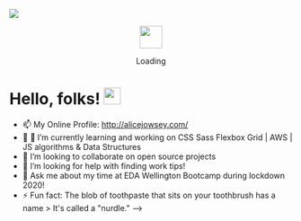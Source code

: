 ![](https://images.unsplash.com/photo-1553123428-247ffbd12d90?ixlib=rb-1.2.1&ixid=eyJhcHBfaWQiOjEyMDd9&auto=format&fit=crop&w=1500&q=80)

<div align="center">
	<a target="_blank" rel="noopener noreferrer" href="https://camo.githubusercontent.com/b924cbb7e3477ddebd28850481722f5a2cebd822/68747470733a2f2f656e74657270726973652e6769746875622e636f6d2f6173736574732f7370696e6e6572732f6f63746f6361742d7370696e6e65722d3132382d323661343433333339313738353463363739346435356561633934376231323737666365643534663166363063356466356439333433316462383735336263352e676966"><img src="https://camo.githubusercontent.com/b924cbb7e3477ddebd28850481722f5a2cebd822/68747470733a2f2f656e74657270726973652e6769746875622e636f6d2f6173736574732f7370696e6e6572732f6f63746f6361742d7370696e6e65722d3132382d323661343433333339313738353463363739346435356561633934376231323737666365643534663166363063356466356439333433316462383735336263352e676966" data-canonical-src="https://enterprise.github.com/assets/spinners/octocat-spinner-128-26a44333917854c6794d55eac947b1277fced54f1f60c5df5d93431db8753bc5.gif" style="max-width:100%;" width="40" height="40"></a>
	<p>Loading</p>
</div>


# Hello, folks! <img src="https://raw.githubusercontent.com/MartinHeinz/MartinHeinz/master/wave.gif" width="30px">

- 📫 My Online Profile: http://alicejowsey.com/
- 🔭 🌱 I’m currently learning and working on CSS Sass Flexbox Grid | AWS | JS algorithms & Data Structures
- 👯 I’m looking to collaborate on open source projects
- 🤔 I’m looking for help with finding work tips!
- 💬 Ask me about my time at EDA Wellington Bootcamp during lockdown 2020!
- ⚡ Fun fact: The blob of toothpaste that sits on your toothbrush has a name > It's called a "nurdle." -->

